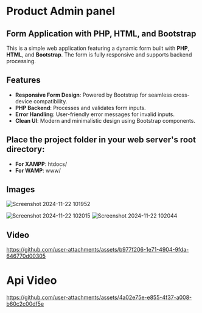 # Product Admin panel

## Form Application with PHP, HTML, and Bootstrap

This is a simple web application featuring a dynamic form built with **PHP**, **HTML**, and **Bootstrap**. The form is fully responsive and supports backend processing.

## Features

- **Responsive Form Design**: Powered by Bootstrap for seamless cross-device compatibility.
- **PHP Backend**: Processes and validates form inputs.
- **Error Handling**: User-friendly error messages for invalid inputs.
- **Clean UI**: Modern and minimalistic design using Bootstrap components.

## Place the project folder in your web server's root directory:

- **For XAMPP**: htdocs/
- **For WAMP**: www/
## Images
![Screenshot 2024-11-22 101952](https://github.com/user-attachments/assets/0c6c7845-fa78-4c7f-834e-2127d3641108)

![Screenshot 2024-11-22 102015](https://github.com/user-attachments/assets/7b595d47-50a4-4abe-8a1d-776d17e5eb04)
![Screenshot 2024-11-22 102044](https://github.com/user-attachments/assets/f1e01643-5baa-413b-a218-7c69fe1794b9)
## Video
https://github.com/user-attachments/assets/b977f206-1e71-4904-9fda-646770d00305
# Api Video
https://github.com/user-attachments/assets/4a02e75e-e855-4f37-a008-b60c2c00df5e


